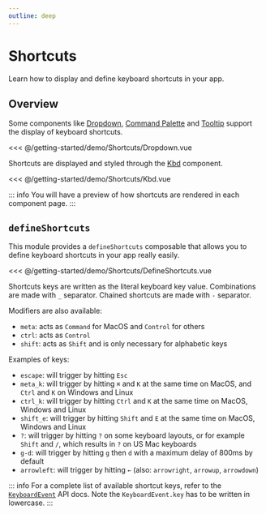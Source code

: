 ```yaml
---
outline: deep
---
```


# Shortcuts

Learn how to display and define keyboard shortcuts in your app.

## Overview

Some components like [Dropdown](/elements/dropdown), [Command Palette](/navigation/command-palette)
and [Tooltip](/overlays/tooltip) support the display of keyboard shortcuts.

<<< @/getting-started/demo/Shortcuts/Dropdown.vue

Shortcuts are displayed and styled through the [Kbd](/elements/kbd) component.

<<< @/getting-started/demo/Shortcuts/Kbd.vue

::: info
You will have a preview of how shortcuts are rendered in each component page.
:::

## `defineShortcuts`

This module provides a `defineShortcuts` composable that allows you to define keyboard shortcuts in your app really
easily.

<<< @/getting-started/demo/Shortcuts/DefineShortcuts.vue

Shortcuts keys are written as the literal keyboard key value. Combinations are made with `_` separator. Chained shortcuts
are made with `-` separator.

Modifiers are also available:

- `meta`: acts as `Command` for MacOS and `Control` for others
- `ctrl`: acts as `Control`
- `shift`: acts as `Shift` and is only necessary for alphabetic keys

Examples of keys:
- `escape`: will trigger by hitting `Esc`
- `meta_k`: will trigger by hitting `⌘` and `K` at the same time on MacOS, and `Ctrl` and `K` on Windows and Linux
- `ctrl_k`: will trigger by hitting `Ctrl` and `K` at the same time on MacOS, Windows and Linux
- `shift_e`: will trigger by hitting `Shift` and `E` at the same time on MacOS, Windows and Linux
- `?`: will trigger by hitting `?` on some keyboard layouts, or for example `Shift` and `/`, which results in `?` on US Mac keyboards
- `g-d`: will trigger by hitting `g` then `d` with a maximum delay of 800ms by default
- `arrowleft`: will trigger by hitting `←` (also: `arrowright`, `arrowup`, `arrowdown`)

::: info
For a complete list of available shortcut keys, refer to the [`KeyboardEvent`](https://developer.mozilla.org/en-US/docs/Web/API/UI_Events/Keyboard_event_key_values) API docs. Note the `KeyboardEvent.key` has to be written in lowercase.
:::
